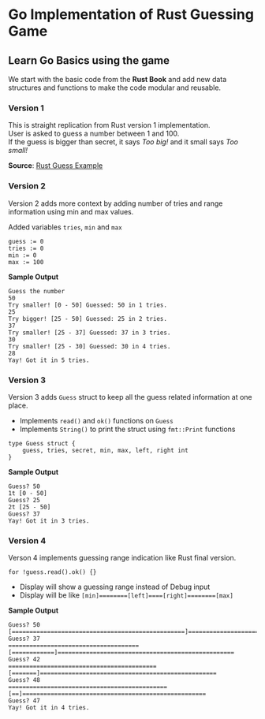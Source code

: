 # Go Implementation of Rust Guessing Game 
## Learn Go Basics using the game

We start with the basic code from the **Rust Book** and add new data structures and functions to make the code modular and reusable.

### Version 1  
This is straight replication from Rust version 1 implementation.  
User is asked to guess a number between 1 and 100.  
If the guess is bigger than secret, it says _Too big!_ and it small says _Too small!_

**Source**: [Rust Guess Example](https://github.com/chaitmudunuri/rust-guess-example)  

### Version 2  
Version 2 adds more context by adding number of tries and range information using min and max values.    

Added variables `tries`, `min` and `max`

```
guess := 0
tries := 0
min := 0
max := 100
```

**Sample Output**
```
Guess the number
50
Try smaller! [0 - 50] Guessed: 50 in 1 tries.
25
Try bigger! [25 - 50] Guessed: 25 in 2 tries.
37
Try smaller! [25 - 37] Guessed: 37 in 3 tries.
30
Try smaller! [25 - 30] Guessed: 30 in 4 tries.
28
Yay! Got it in 5 tries.
```

### Version 3  
Version 3 adds `Guess` struct to keep all the guess related information at one place.    
* Implements `read()` and `ok()` functions on `Guess`
* Implements `String()` to print the struct using `fmt::Print` functions

```
type Guess struct {
	guess, tries, secret, min, max, left, right int
}
```

**Sample Output**
```
Guess? 50
1t [0 - 50]
Guess? 25
2t [25 - 50]
Guess? 37
Yay! Got it in 3 tries.
```

### Version 4  
Verson 4 implements guessing range indication like Rust final version.

```
for !guess.read().ok() {}
```

* Display will show a guessing range instead of Debug input
* Display will be like `[min]========[left]====[right]========[max]`

**Sample Output**
```
Guess? 50
[=================================================]==================================================
Guess? 37
=====================================[============]==================================================
Guess? 42
==========================================[=======]==================================================
Guess? 48
=============================================[==]====================================================
Guess? 47
Yay! Got it in 4 tries.
```
